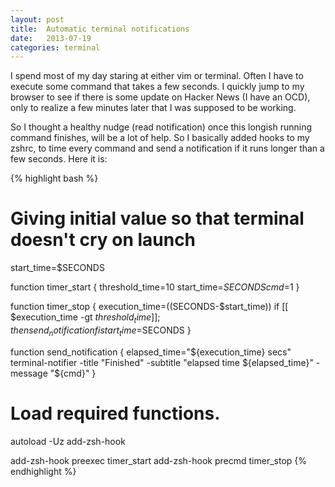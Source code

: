 ```yaml
---
layout: post
title:  Automatic terminal notifications
date:   2013-07-19
categories: terminal
---
```


I spend most of my day staring at either vim or terminal. Often I have to execute some command that 
takes a few seconds. I quickly jump to my browser to see if there is some update on Hacker News 
(I have an OCD), only to realize a few minutes later that I was supposed to be working.

So I thought a healthy nudge (read notification) once this longish running command finishes, will be
a lot of help. So I basically added hooks to my zshrc, to time every command and send a notification
if it runs longer than a few seconds. Here it is:

{% highlight bash %}
# Giving initial value so that terminal doesn't cry on launch
start_time=$SECONDS

function timer_start {
  threshold_time=10
  start_time=$SECONDS
  cmd=$1
}

function timer_stop {
  execution_time=$(($SECONDS-$start_time))
  if [[ $execution_time -gt $threshold_time ]]; then
    send_notification
  fi
  start_time=$SECONDS
}

function send_notification {
  elapsed_time="${execution_time} secs"
  terminal-notifier -title "Finished" -subtitle "elapsed time ${elapsed_time}" -message "${cmd}"
}

# Load required functions.
autoload -Uz add-zsh-hook

add-zsh-hook preexec timer_start
add-zsh-hook precmd timer_stop
{% endhighlight %}
